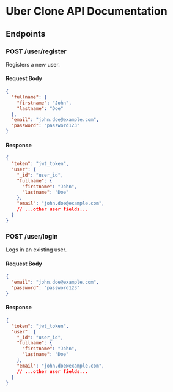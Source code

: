 # Uber Clone API Documentation

## Endpoints

### POST /user/register

Registers a new user.

#### Request Body

```json
{
  "fullname": {
    "firstname": "John",
    "lastname": "Doe"
  },
  "email": "john.doe@example.com",
  "password": "password123"
}
```

#### Response

```json
{
  "token": "jwt_token",
  "user": {
    "_id": "user_id",
    "fullname": {
      "firstname": "John",
      "lastname": "Doe"
    },
    "email": "john.doe@example.com",
    // ...other user fields...
  }
}
```

### POST /user/login

Logs in an existing user.

#### Request Body

```json
{
  "email": "john.doe@example.com",
  "password": "password123"
}
```

#### Response

```json
{
  "token": "jwt_token",
  "user": {
    "_id": "user_id",
    "fullname": {
      "firstname": "John",
      "lastname": "Doe"
    },
    "email": "john.doe@example.com",
    // ...other user fields...
  }
}
```